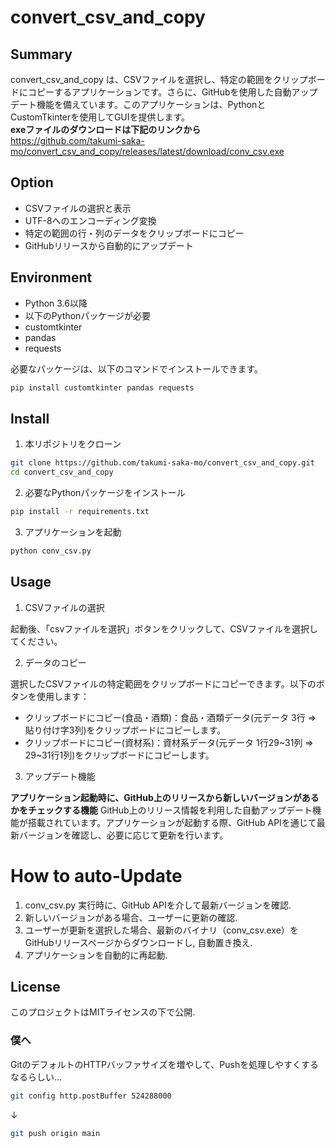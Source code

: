 # convert_csv_and_copy

## Summary

convert_csv_and_copy は、CSVファイルを選択し、特定の範囲をクリップボードにコピーするアプリケーションです。さらに、GitHubを使用した自動アップデート機能を備えています。このアプリケーションは、PythonとCustomTkinterを使用してGUIを提供します。<br>
**exeファイルのダウンロードは下記のリンクから**
<br>
https://github.com/takumi-saka-mo/convert_csv_and_copy/releases/latest/download/conv_csv.exe


## Option

- CSVファイルの選択と表示
- UTF-8へのエンコーディング変換
- 特定の範囲の行・列のデータをクリップボードにコピー
- GitHubリリースから自動的にアップデート

## Environment

- Python 3.6以降
- 以下のPythonパッケージが必要
- customtkinter
- pandas
- requests

必要なパッケージは、以下のコマンドでインストールできます。
```bash
pip install customtkinter pandas requests
```

## Install
1. 本リポジトリをクローン
```bash
git clone https://github.com/takumi-saka-mo/convert_csv_and_copy.git
cd convert_csv_and_copy
```

2. 必要なPythonパッケージをインストール
```bash
pip install -r requirements.txt
```
3. アプリケーションを起動
```bash
python conv_csv.py
```




## Usage

1. CSVファイルの選択

起動後、「csvファイルを選択」ボタンをクリックして、CSVファイルを選択してください。

2. データのコピー

選択したCSVファイルの特定範囲をクリップボードにコピーできます。以下のボタンを使用します：

- クリップボードにコピー(食品・酒類)：食品・酒類データ(元データ 3行 ⇒ 貼り付け字3列)をクリップボードにコピーします。
- クリップボードにコピー(資材系)：資材系データ(元データ 1行29~31列 ⇒ 29~31行1列)をクリップボードにコピーします。

3. アップデート機能

**アプリケーション起動時に、GitHub上のリリースから新しいバージョンがあるかをチェックする機能**
GitHub上のリリース情報を利用した自動アップデート機能が搭載されています。アプリケーションが起動する際、GitHub APIを通じて最新バージョンを確認し、必要に応じて更新を行います。

# How to auto-Update

1.	conv_csv.py 実行時に、GitHub APIを介して最新バージョンを確認.
2.	新しいバージョンがある場合、ユーザーに更新の確認.
3.	ユーザーが更新を選択した場合、最新のバイナリ（conv_csv.exe）をGitHubリリースページからダウンロードし, 自動置き換え.
4.	アプリケーションを自動的に再起動.


## License

このプロジェクトはMITライセンスの下で公開.


### 僕へ
GitのデフォルトのHTTPバッファサイズを増やして、Pushを処理しやすくするなるらしい...
```bash
git config http.postBuffer 524288000
```
↓
```bash
git push origin main
```

